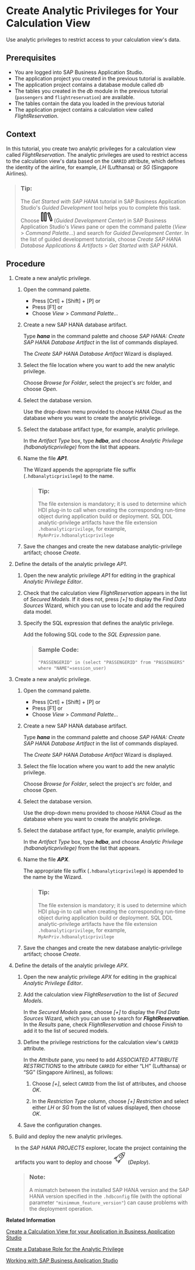 <!-- loio8ff23cac99754f8faaeb1d6c1f050250 -->

# Create Analytic Privileges for Your Calculation View

Use analytic privileges to restrict access to your calculation view's data.



<a name="loio8ff23cac99754f8faaeb1d6c1f050250__prereq_tql_yyh_qmb"/>

## Prerequisites

-   You are logged into SAP Business Application Studio.
-   The application project you created in the previous tutorial is available.
-   The application project contains a database module called *db*
-   The tables you created in the *db* module in the previous tutorial \(`passengers` and `flightreservation`\) are available.
-   The tables contain the data you loaded in the previous tutorial
-   The application project contains a calculation view called *FlightReservation*.



## Context

In this tutorial, you create two analytic privileges for a calculation view called *FlightReservation*. The analytic privileges are used to restrict access to the calculation view's data based on the `CARRID` attribute, which defines the identity of the airline, for example, *LH* \(Lufthansa\) or *SG* \(Singapore Airlines\).

> ### Tip:  
> The *Get Started with SAP HANA* tutorial in SAP Business Application Studio's *Guided Development* tool helps you to complete this task. Choose ![](images/BAS_icon_GuidedDevCenter_b7736b4.svg) \(*Guided Development Center*\) in SAP Business Application Studio's *Views* pane or open the command palette \(*View* \> *Command Palette...*\) and search for *Guided Development Center*. In the list of guided development tutorials, choose *Create SAP HANA Database Applications & Artifacts* \> *Get Started with SAP HANA*.



## Procedure

1.  Create a new analytic privilege.

    1.  Open the command palette.

        -   Press  [Crtl\] + [Shift\] + [P\]  or
        -   Press [F1\] or
        -   Choose *View* \> *Command Palette...*

    2.  Create a new SAP HANA database artifact.

        Type ***hana*** in the command palette and choose *SAP HANA: Create SAP HANA Database Artifact* in the list of commands displayed.

        The *Create SAP HANA Database Artifact* Wizard is displayed.

    3.  Select the file location where you want to add the new analytic privilege.

        Choose *Browse for Folder*, select the project's *src* folder, and choose *Open*.

    4.  Select the database version.

        Use the drop-down menu provided to choose *HANA Cloud* as the database where you want to create the analytic privilege.

    5.  Select the database artifact type, for example, analytic privilege.

        In the *Artifact Type* box, type ***hdba***, and choose *Analytic Privilege \(hdbanalyticprivilege\)* from the list that appears.

    6.  Name the file ***AP1***.

        The Wizard appends the appropriate file suffix \(`.hdbanalyticprivilege`\) to the name.

        > ### Tip:  
        > The file extension is mandatory; it is used to determine which HDI plug-in to call when creating the corresponding run-time object during application build or deployment. SQL DDL analytic-privilege artifacts have the file extension `.hdbanalyticprivilege`, for example, `MyAnPriv.hdbanalyticprivilege`

    7.  Save the changes and create the new database analytic-privilege artifact; choose *Create*.


2.  Define the details of the analytic privilege *AP1*.

    1.  Open the new analytic privilege *AP1* for editing in the graphical *Analytic Privilege Editor*.

    2.  Check that the calculation view *FlightReservation* appears in the list of *Secured Models*. If it does not, press *\[+\]* to display the *Find Data Sources* Wizard, which you can use to locate and add the required data model.

    3.  Specify the SQL expression that defines the analytic privilege.

        Add the following SQL code to the *SQL Expression* pane.

        > ### Sample Code:  
        > ```
        > "PASSENGERID" in (select "PASSENGERID" from "PASSENGERS" where "NAME"=session_user)
        > ```


3.  Create a new analytic privilege.

    1.  Open the command palette.

        -   Press  [Crtl\] + [Shift\] + [P\]  or
        -   Press [F1\] or
        -   Choose *View* \> *Command Palette...*

    2.  Create a new SAP HANA database artifact.

        Type ***hana*** in the command palette and choose *SAP HANA: Create SAP HANA Database Artifact* in the list of commands displayed.

        The *Create SAP HANA Database Artifact* Wizard is displayed.

    3.  Select the file location where you want to add the new analytic privilege.

        Choose *Browse for Folder*, select the project's *src* folder, and choose *Open*.

    4.  Select the database version.

        Use the drop-down menu provided to choose *HANA Cloud* as the database where you want to create the analytic privilege.

    5.  Select the database artifact type, for example, analytic privilege.

        In the *Artifact Type* box, type ***hdba***, and choose *Analytic Privilege \(hdbanalyticprivilege\)* from the list that appears.

    6.  Name the file ***APX***.

        The appropriate file suffix \(`.hdbanalyticprivilege`\) is appended to the name by the Wizard.

        > ### Tip:  
        > The file extension is mandatory; it is used to determine which HDI plug-in to call when creating the corresponding run-time object during application build or deployment. SQL DDL analytic-privilege artifacts have the file extension `.hdbanalyticprivilege`, for example, `MyAnPriv.hdbanalyticprivilege`

    7.  Save the changes and create the new database analytic-privilege artifact; choose *Create*.


4.  Define the details of the analytic privilege *APX*.

    1.  Open the new analytic privilege *APX* for editing in the graphical *Analytic Privilege Editor*.

    2.  Add the calculation view *FlightReservation* to the list of *Secured Models*.

        In the *Secured Models* pane, choose *\[+\]* to display the *Find Data Sources* Wizard, which you can use to search for ***FlightReservation***. In the *Results* pane, check *FlightReservation* and choose *Finish* to add it to the list of secured models.

    3.  Define the privilege restrictions for the calculation view's `CARRID` attribute.

        In the *Attribute* pane, you need to add *ASSOCIATED ATTRIBUTE RESTRICTIONS* to the attribute `CARRID` for either “LH” \(Lufthansa\) or “SG” \(Singapore Airlines\), as follows:

        1.  Choose *\[+\]*, select `CARRID` from the list of attributes, and choose *OK*.

        2.  In the *Restriction Type* column, choose *\[+\] Restriction* and select either *LH* or *SG* from the list of values displayed, then choose *OK*.

    4.  Save the configuration changes.


5.  Build and deploy the new analytic privileges.

    In the *SAP HANA PROJECTS* explorer, locate the project containing the artifacts you want to deploy and choose ![](images/BAS_icon_deploy_4423157.svg) \(*Deploy*\).

    > ### Note:  
    > A mismatch between the installed SAP HANA version and the SAP HANA version specified in the `.hdbconfig` file \(with the optional parameter `"minimmum_feature_version"`\) can cause problems with the deployment operation.


**Related Information**  


[Create a Calculation View for your Application in Business Application Studio](create-a-calculation-view-for-your-application-in-business-application-studio-d74bfe7.md "Use the tools provided with Business Application Studio to create a calculation view.")

[Create a Database Role for the Analytic Privilege](create-a-database-role-for-the-analytic-privilege-e570e10.md "Create the role &quot;development_debug_role&quot; required for your analytic privileges.")

[Working with SAP Business Application Studio](working-with-sap-business-application-studio-ebd3400.md "SAP Business Application Studio provides a modular development environment for the development of business applications for SAP HANA Cloud.")


